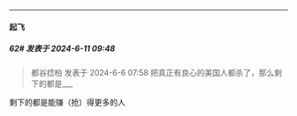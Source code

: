 ﻿
*****

####  起飞  
##### 62#       发表于 2024-6-11 09:48

<blockquote>都谷捻柏 发表于 2024-6-6 07:58
把真正有良心的美国人都杀了，那么剩下的都是___</blockquote>
剩下的都是能赚（抢）得更多的人

